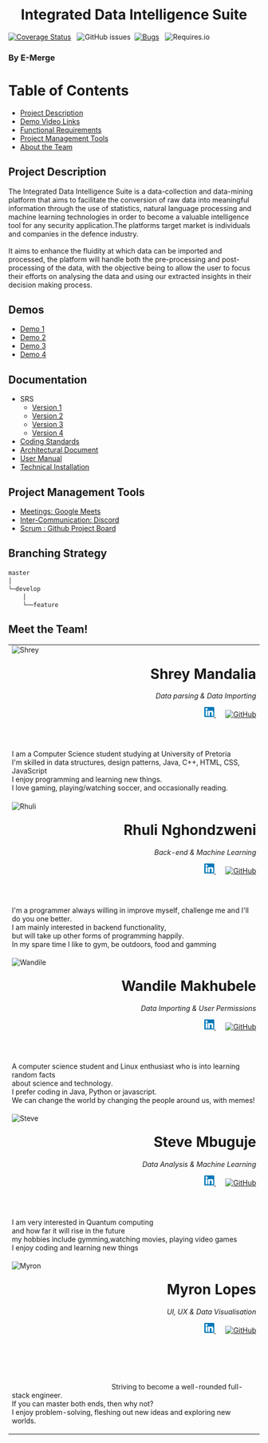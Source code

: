 <div align="center"> <h1> Integrated Data Intelligence Suite </h1> </div>

[![Coverage Status](https://coveralls.io/repos/github/COS301-SE-2021/Integrated-Data-Intelligence-Suite/badge.svg?branch=master)](https://coveralls.io/github/COS301-SE-2021/Integrated-Data-Intelligence-Suite?branch=master) &nbsp; ![GitHub issues](https://img.shields.io/github/issues/COS301-SE-2021/Integrated-Data-Intelligence-Suite) &nbsp;[![Bugs](https://sonarcloud.io/api/project_badges/measure?project=COS301-SE-2021_Integrated-Data-Intelligence-Suite&metric=bugs)](https://sonarcloud.io/dashboard?id=COS301-SE-2021_Integrated-Data-Intelligence-Suite) &nbsp; ![Requires.io](https://img.shields.io/requires/github/COS301-SE-2021/Integrated-Data-Intelligence-Suit/requirements)

<h3>By E-Merge</h3>

# Table of Contents
- [Project Description](#project-overview)
- [Demo Video Links](#demo-video-links)
- [Functional Requirements](#srs)
- [Project Management Tools](#project-board)
- [About the Team](#about-members)

<a name="project-overview"></a>
## Project Description
The Integrated Data Intelligence Suite is a data-collection and data-mining platform that aims to facilitate the conversion of raw data into meaningful information through the use of statistics, natural language processing and machine learning technologies in order to become a valuable intelligence tool for any security application.The platforms target market is individuals and companies in the defence industry.
<br><br>
It aims to enhance the fluidity at which data can be imported and processed, the platform will handle both the pre-processing and post-processing of the data, with the objective being to allow the user to focus their efforts on analysing the data and using our extracted insights in their decision making process.

<a name="demo-video-links"></a>
## Demos
* [Demo 1](https://drive.google.com/drive/folders/1ZRMPPnWl1-HEA_9O5I-z9Yo28eZJGeFe?usp=sharing)
* [Demo 2](https://drive.google.com/drive/folders/14kmO0cMqXNRhRyrHOQesGElyXNcm97fQ?usp=sharing)
* [Demo 3]()
* [Demo 4]()

<a name="srs"></a>
## Documentation
* SRS
  * [Version 1](https://drive.google.com/drive/folders/1ZRMPPnWl1-HEA_9O5I-z9Yo28eZJGeFe?usp=sharing)
  * [Version 2](https://drive.google.com/drive/folders/14kmO0cMqXNRhRyrHOQesGElyXNcm97fQ?usp=sharing)
  * [Version 3]()
  * [Version 4]()
* [Coding Standards](https://drive.google.com/drive/folders/14kmO0cMqXNRhRyrHOQesGElyXNcm97fQ?usp=sharing)
* [Architectural Document](https://drive.google.com/drive/folders/14kmO0cMqXNRhRyrHOQesGElyXNcm97fQ?usp=sharing)
* [User Manual](https://drive.google.com/drive/folders/1bOlrq45IenFO2175vvWJfXkMIdHbBB4S)
* [Technical Installation](https://drive.google.com/drive/folders/1bOlrq45IenFO2175vvWJfXkMIdHbBB4S)

<a name="project-board"></a>
## Project Management Tools
* [Meetings: Google Meets]()
* [Inter-Communication: Discord]()
* [Scrum : Github Project Board](https://github.com/COS301-SE-2021/Integrated-Data-Intelligence-Suite/projects/8)

<a name="branching strategy"></a>
## Branching Strategy
```
master
│   
└─develop
    │
    └──feature
```

<a name="about-members"></a>
## Meet the Team!

<table>
<!-- --------------------- -->
<!--  Shrey ----------------->
<!-- --------------------- -->
<tr>
<td>

  <div>
    <img align="left" alt="Shrey" width="200px" height="200px" src="https://i.imgur.com/sX6JNYi.jpg">
  </div>


<h1 align="right">Shrey Mandalia</h1>

<p align="right"><em>Data parsing & Data Importing</em></p>
 <p align="right">
      <a href="https://www.linkedin.com/in/shrey-mandalia-5b9a961b8/">
        <img  alt="Linkedin" width="20px" height="20px" src="https://raw.githubusercontent.com/dev-akshat/archive/main/images/svgs/social_media/linkedin.svg"/>
      </a>
      &nbsp&nbsp&nbsp&nbsp
     <a href="https://github.com/dev-akshat">
        <img alt="GitHub" width="20px" height="20px" src="https://github.com/myronlopes-tuks/misc/blob/master/GitHub-Mark/PNG/GitHub-Mark-Light-32px.png"/>
      </a>
    </p>

<br>

<p><br>
I am a Computer Science student studying at University of Pretoria <br>
I'm skilled in data structures, design patterns, Java, C++, HTML, CSS, JavaScript <br>
I enjoy programming and learning new things. <br>
I love gaming, playing/watching soccer, and occasionally reading. <br>
</p>
</td>
</tr>
 
<!-- --------------------- -->
<!--  Rhuli ----------------->
<!-- --------------------- -->
<tr>
<td>

  <div>
    <img align='left' alt="Rhuli" src="https://avatars.githubusercontent.com/u/82459444?s=400&u=03c9b49c05229b42983fa2a6535101cf05564bc8&v=4" width="200pt">

  </div>

<h1 align="right">Rhuli Nghondzweni</h1>

<p align="right"><em>Back-end & Machine Learning</em></p>
 <p align="right">
     <a href="https://www.linkedin.com/in/rhuli-nghondzweni-28a0a6210/">
        <img  alt="Linkedin" width="20px" height="20px" src="https://raw.githubusercontent.com/dev-akshat/archive/main/images/svgs/social_media/linkedin.svg"/>
      </a>
      &nbsp&nbsp&nbsp&nbsp
      <a href="https://github.com/u18003517-Rhuli">
        <img alt="GitHub" width="20px" height="20px" src="https://github.com/myronlopes-tuks/misc/blob/master/GitHub-Mark/PNG/GitHub-Mark-Light-32px.png"/>
      </a>
    </p>

<br>

<p>
<br>
I'm a programmer always willing in improve myself, challenge me and I'll do you one better. <br>
I am mainly interested in backend functionality, <br>
but will take up other forms of programming happily. <br>
In my spare time I like to gym, be outdoors, food and gamming <br>
</p>
</td>
</tr>

<!-- --------------------- -->
<!--  Wandile --------------->
<!-- --------------------- -->
<tr>
<td>

  <div>
    <img align='left' alt="Wandile"  src="https://avatars.githubusercontent.com/u/81305595?s=400&u=3f7a2dfb37af9c23b5feac1dc47261c8508bbefa&v=4" width="200pt">

  </div>


<h1 align="right">Wandile Makhubele</h1>

<p align="right"> <em>Data Importing & User Permissions</em></p>

</p>
 <p align="right">
      <a href="https://www.linkedin.com/in/wandile-makhubele-4a2579131">
        <img  alt="Linkedin" width="20px" height="20px" src="https://raw.githubusercontent.com/dev-akshat/archive/main/images/svgs/social_media/linkedin.svg"/>
      </a>
      &nbsp&nbsp&nbsp&nbsp
      <a href="https://github.com/abDivergent">
        <img alt="GitHub" width="20px" height="20px" src="https://github.com/myronlopes-tuks/misc/blob/master/GitHub-Mark/PNG/GitHub-Mark-Light-32px.png"/>
      </a>
    </p>

<br>

<p>
 <br>
A computer science student and Linux enthusiast who is into learning random facts<br>
about science and technology.<br>
I prefer coding in Java, Python or javascript.<br>
We can change the world by changing the people around us, with memes!<br>
</p>
</td>
</tr>

<!-- --------------------- -->
<!--  Steve ----------------->
<!-- --------------------- -->
<tr>
<td>

  <div>
    <img align='left' alt="Steve"  src="https://avatars.githubusercontent.com/u/73910152?s=400&u=5f3529e51f9c2f7504a574a6b0965edc5c6cbf69&v=4" width="200pt">

  </div>


<h1 align="right">Steve Mbuguje</h1>

<p align="right"><em>Data Analysis & Machine Learning</em></p>
 <p align="right">
       <a href="https://www.linkedin.com/in/steve-mbuguje-851b1520b/">
        <img  alt="Linkedin" width="20px" height="20px" src="https://raw.githubusercontent.com/dev-akshat/archive/main/images/svgs/social_media/linkedin.svg"/>
      </a>
      &nbsp&nbsp&nbsp&nbsp
     <a href="https://github.com/u18008390">
        <img alt="GitHub" width="20px" height="20px" src="https://github.com/myronlopes-tuks/misc/blob/master/GitHub-Mark/PNG/GitHub-Mark-Light-32px.png"/>
      </a>
</p>

<br>

<p>
<br>
I am very interested in Quantum computing <br>
and how far it will rise in the future<br>
my hobbies include gymming,watching movies, playing video games<br>
I enjoy coding and learning new things<br>
</p>
</td>
</tr>
 

 
<!-- --------------------- -->
<!--  Myron------------------>
<!-- --------------------- -->
<tr>
<td>

  <div>
    <img align='left' alt="Myron" height="250px" src="https://github.com/myronlopes-tuks/myronlopes-tuks.github.io/blob/main/formal_shadow.jpg" width="200pt">
  </div>


<h1 align="right">Myron Lopes</h1>

<p align="right"><em>UI, UX & Data Visualisation</em></p>
 <p align="right">
       <a href="https://www.linkedin.com/in/myron-lopes/">
        <img  alt="Linkedin" width="20px" height="20px" src="https://raw.githubusercontent.com/dev-akshat/archive/main/images/svgs/social_media/linkedin.svg"/>
      </a>
      &nbsp&nbsp&nbsp&nbsp
       <a href="https://github.com/myronlopes-tuks">
        <img alt="GitHub" width="20px" height="20px" src="https://github.com/myronlopes-tuks/misc/blob/master/GitHub-Mark/PNG/GitHub-Mark-Light-32px.png"/>
      </a>
    </p>

<br>

<p>
<br> 
<br> 
<br>
Striving to become a well-rounded full-stack engineer.<br>
If you can master both ends, then why not?<br>
I enjoy problem-solving, fleshing out new ideas and exploring new worlds.<br>
</p>
</td>
</tr>


</table>
